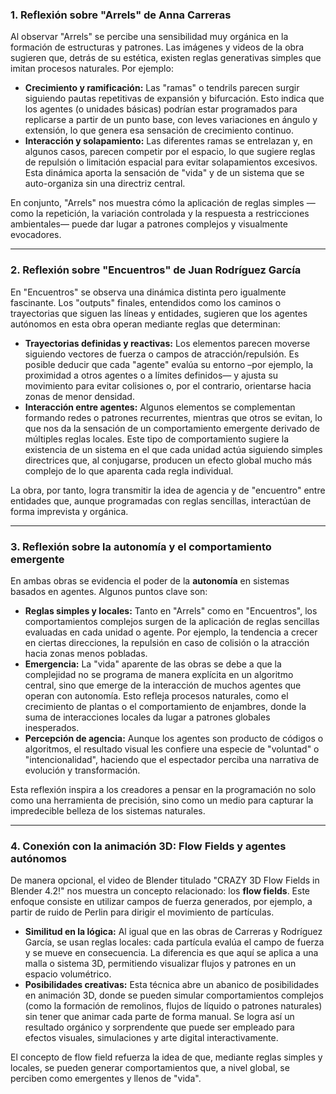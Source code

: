 ### 1. Reflexión sobre "Arrels" de Anna Carreras

Al observar "Arrels" se percibe una sensibilidad muy orgánica en la formación de estructuras y patrones. Las imágenes y videos de la obra sugieren que, detrás de su estética, existen reglas generativas simples que imitan procesos naturales. Por ejemplo:

- **Crecimiento y ramificación:** Las "ramas" o tendrils parecen surgir siguiendo pautas repetitivas de expansión y bifurcación. Esto indica que los agentes (o unidades básicas) podrían estar programados para replicarse a partir de un punto base, con leves variaciones en ángulo y extensión, lo que genera esa sensación de crecimiento continuo.
- **Interacción y solapamiento:** Las diferentes ramas se entrelazan y, en algunos casos, parecen competir por el espacio, lo que sugiere reglas de repulsión o limitación espacial para evitar solapamientos excesivos. Esta dinámica aporta la sensación de "vida" y de un sistema que se auto-organiza sin una directriz central.

En conjunto, "Arrels" nos muestra cómo la aplicación de reglas simples —como la repetición, la variación controlada y la respuesta a restricciones ambientales— puede dar lugar a patrones complejos y visualmente evocadores.

---

### 2. Reflexión sobre "Encuentros" de Juan Rodríguez García

En "Encuentros" se observa una dinámica distinta pero igualmente fascinante. Los "outputs" finales, entendidos como los caminos o trayectorias que siguen las líneas y entidades, sugieren que los agentes autónomos en esta obra operan mediante reglas que determinan:

- **Trayectorias definidas y reactivas:** Los elementos parecen moverse siguiendo vectores de fuerza o campos de atracción/repulsión. Es posible deducir que cada "agente" evalúa su entorno –por ejemplo, la proximidad a otros agentes o a límites definidos— y ajusta su movimiento para evitar colisiones o, por el contrario, orientarse hacia zonas de menor densidad.
- **Interacción entre agentes:** Algunos elementos se complementan formando redes o patrones recurrentes, mientras que otros se evitan, lo que nos da la sensación de un comportamiento emergente derivado de múltiples reglas locales. Este tipo de comportamiento sugiere la existencia de un sistema en el que cada unidad actúa siguiendo simples directrices que, al conjugarse, producen un efecto global mucho más complejo de lo que aparenta cada regla individual.

La obra, por tanto, logra transmitir la idea de agencia y de "encuentro" entre entidades que, aunque programadas con reglas sencillas, interactúan de forma imprevista y orgánica.

---

### 3. Reflexión sobre la autonomía y el comportamiento emergente

En ambas obras se evidencia el poder de la **autonomía** en sistemas basados en agentes. Algunos puntos clave son:

- **Reglas simples y locales:** Tanto en "Arrels" como en "Encuentros", los comportamientos complejos surgen de la aplicación de reglas sencillas evaluadas en cada unidad o agente. Por ejemplo, la tendencia a crecer en ciertas direcciones, la repulsión en caso de colisión o la atracción hacia zonas menos pobladas.
- **Emergencia:** La "vida" aparente de las obras se debe a que la complejidad no se programa de manera explícita en un algoritmo central, sino que emerge de la interacción de muchos agentes que operan con autonomía. Esto refleja procesos naturales, como el crecimiento de plantas o el comportamiento de enjambres, donde la suma de interacciones locales da lugar a patrones globales inesperados.
- **Percepción de agencia:** Aunque los agentes son producto de códigos o algoritmos, el resultado visual les confiere una especie de "voluntad" o "intencionalidad", haciendo que el espectador perciba una narrativa de evolución y transformación.

Esta reflexión inspira a los creadores a pensar en la programación no solo como una herramienta de precisión, sino como un medio para capturar la impredecible belleza de los sistemas naturales.

---

### 4. Conexión con la animación 3D: Flow Fields y agentes autónomos

De manera opcional, el video de Blender titulado "CRAZY 3D Flow Fields in Blender 4.2!" nos muestra un concepto relacionado: los **flow fields**. Este enfoque consiste en utilizar campos de fuerza generados, por ejemplo, a partir de ruido de Perlin para dirigir el movimiento de partículas.

- **Similitud en la lógica:** Al igual que en las obras de Carreras y Rodríguez García, se usan reglas locales: cada partícula evalúa el campo de fuerza y se mueve en consecuencia. La diferencia es que aquí se aplica a una malla o sistema 3D, permitiendo visualizar flujos y patrones en un espacio volumétrico.
- **Posibilidades creativas:** Esta técnica abre un abanico de posibilidades en animación 3D, donde se pueden simular comportamientos complejos (como la formación de remolinos, flujos de líquido o patrones naturales) sin tener que animar cada parte de forma manual. Se logra así un resultado orgánico y sorprendente que puede ser empleado para efectos visuales, simulaciones y arte digital interactivamente.

El concepto de flow field refuerza la idea de que, mediante reglas simples y locales, se pueden generar comportamientos que, a nivel global, se perciben como emergentes y llenos de "vida".

